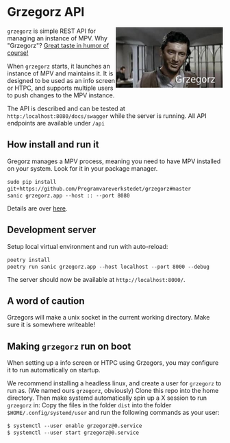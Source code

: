 # Grzegorz API
<img align="right" width="250" src="grzegorz/res/logo.png">

`grzegorz` is simple REST API for managing an instance of MPV.
Why "Grzegorz"? [Great taste in humor of course!](https://youtu.be/t-fcrn1Edik)

When `grzegorz` starts, it launches an instance of MPV and maintains it. It is designed to be used as an info screen or HTPC, and supports multiple users to push changes to the MPV instance.

The API is described and can be tested at `http:/localhost:8080/docs/swagger` while the server is running. All API endpoints are available under `/api`


## How install and run it

Gregorz manages a MPV process, meaning you need to have MPV installed on your system. Look for it in your package manager.

    sudo pip install git+https://github.com/Programvareverkstedet/grzegorz#master
    sanic grzegorz.app --host :: --port 8080

Details are over [here](https://sanic.dev/en/guide/deployment/running.html#running-via-command).


## Development server

Setup local virtual environment and run with auto-reload:

    poetry install
    poetry run sanic grzegorz.app --host localhost --port 8000 --debug

The server should now be available at `http://localhost:8000/`.

## A word of caution

Grzegors will make a unix socket in the current working directory. Make sure it is somewhere writeable!


## Making `grzegorz` run on boot

<!-- TODO: make this use Cage or xinit -->

When setting up a info screen or HTPC using Grzegors, you may configure it to run automatically on startup.

We recommend installing a headless linux, and create a user for `grzegorz` to run as. (We named ours `grzegorz`, obviously)
Clone this repo into the home directory. Then make systemd automatically spin up a X session to run `grzegorz` in: Copy the files in the folder `dist` into the folder `$HOME/.config/systemd/user` and run the following commands as your user:

    $ systemctl --user enable grzegorz@0.service
    $ systemctl --user start grzegorz@0.service
